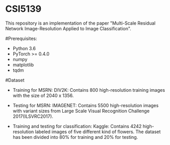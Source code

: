 # CSI5139

This repository is an implementation of the paper "Multi-Scale Residual Network Image-Resolution Applied to Image Classification".

#Prerequisites:
* Python 3.6
* PyTorch >= 0.4.0
* numpy
* matplotlib
* tqdm

#Dataset
- Training for MSRN:
	DIV2K: Contains 800 high-resolution training images with the size of 2040 x 1356.

- Testing for MSRN: 
	IMAGENET: Contains 5500 high-resolution images with variant sizes from Large Scale Visual Recognition Challenge 2017(ILSVRC2017).

- Training and testing for classification:
 	Kaggle: Contains 4242 high-resolution labeled images of five different kind of flowers. The dataset has been divided into 80\% for training and 20\% for testing. 

